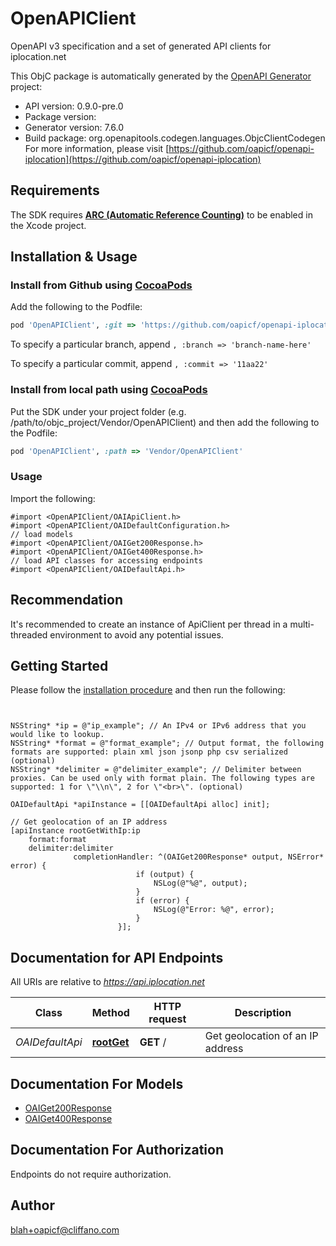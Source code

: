 # OpenAPIClient

OpenAPI v3 specification and a set of generated API clients for iplocation.net

This ObjC package is automatically generated by the [OpenAPI Generator](https://openapi-generator.tech) project:

- API version: 0.9.0-pre.0
- Package version: 
- Generator version: 7.6.0
- Build package: org.openapitools.codegen.languages.ObjcClientCodegen
For more information, please visit [https://github.com/oapicf/openapi-iplocation](https://github.com/oapicf/openapi-iplocation)

## Requirements

The SDK requires [**ARC (Automatic Reference Counting)**](http://stackoverflow.com/questions/7778356/how-to-enable-disable-automatic-reference-counting) to be enabled in the Xcode project.

## Installation & Usage
### Install from Github using [CocoaPods](https://cocoapods.org/)

Add the following to the Podfile:

```ruby
pod 'OpenAPIClient', :git => 'https://github.com/oapicf/openapi-iplocation.git'
```

To specify a particular branch, append `, :branch => 'branch-name-here'`

To specify a particular commit, append `, :commit => '11aa22'`

### Install from local path using [CocoaPods](https://cocoapods.org/)

Put the SDK under your project folder (e.g. /path/to/objc_project/Vendor/OpenAPIClient) and then add the following to the Podfile:

```ruby
pod 'OpenAPIClient', :path => 'Vendor/OpenAPIClient'
```

### Usage

Import the following:

```objc
#import <OpenAPIClient/OAIApiClient.h>
#import <OpenAPIClient/OAIDefaultConfiguration.h>
// load models
#import <OpenAPIClient/OAIGet200Response.h>
#import <OpenAPIClient/OAIGet400Response.h>
// load API classes for accessing endpoints
#import <OpenAPIClient/OAIDefaultApi.h>

```

## Recommendation

It's recommended to create an instance of ApiClient per thread in a multi-threaded environment to avoid any potential issues.

## Getting Started

Please follow the [installation procedure](#installation--usage) and then run the following:

```objc


NSString* *ip = @"ip_example"; // An IPv4 or IPv6 address that you would like to lookup.
NSString* *format = @"format_example"; // Output format, the following formats are supported: plain xml json jsonp php csv serialized (optional)
NSString* *delimiter = @"delimiter_example"; // Delimiter between proxies. Can be used only with format plain. The following types are supported: 1 for \"\\n\", 2 for \"<br>\". (optional)

OAIDefaultApi *apiInstance = [[OAIDefaultApi alloc] init];

// Get geolocation of an IP address
[apiInstance rootGetWithIp:ip
    format:format
    delimiter:delimiter
              completionHandler: ^(OAIGet200Response* output, NSError* error) {
                            if (output) {
                                NSLog(@"%@", output);
                            }
                            if (error) {
                                NSLog(@"Error: %@", error);
                            }
                        }];

```

## Documentation for API Endpoints

All URIs are relative to *https://api.iplocation.net*

Class | Method | HTTP request | Description
------------ | ------------- | ------------- | -------------
*OAIDefaultApi* | [**rootGet**](docs/OAIDefaultApi.md#rootget) | **GET** / | Get geolocation of an IP address


## Documentation For Models

 - [OAIGet200Response](docs/OAIGet200Response.md)
 - [OAIGet400Response](docs/OAIGet400Response.md)


## Documentation For Authorization

Endpoints do not require authorization.


## Author

blah+oapicf@cliffano.com

